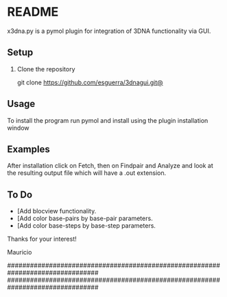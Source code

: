 README
======

x3dna.py is a pymol plugin for integration of 3DNA functionality via GUI.

Setup
-----

1. Clone the repository

    git clone https://github.com/esguerra/3dnagui.git@

Usage
-----

To install the program run pymol and install using the plugin installation
window


Examples
--------

After installation click on Fetch, then on Findpair and Analyze and look at
the resulting output file which will have a .out extension.

To Do
-----

* [Add blocview functionality.
* [Add color base-pairs by base-pair parameters.
* [Add color base-steps by base-step parameters.

Thanks for your interest!

Mauricio

################################################################################
################################################################################

